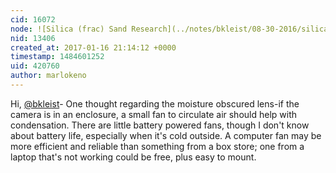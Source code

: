 ```yaml
---
cid: 16072
node: ![Silica (frac) Sand Research](../notes/bkleist/08-30-2016/silica-frac-sand-research)
nid: 13406
created_at: 2017-01-16 21:14:12 +0000
timestamp: 1484601252
uid: 420760
author: marlokeno
---
```


Hi, [@bkleist](/profile/bkleist)-
One thought regarding the moisture obscured lens-if the camera is in an enclosure, a small fan to circulate air should help with condensation. There are little battery powered fans, though I don't know about battery life, especially when it's cold outside.
A computer fan may be more efficient and reliable than something from a box store; one from a laptop that's not working could be free, plus easy to mount.